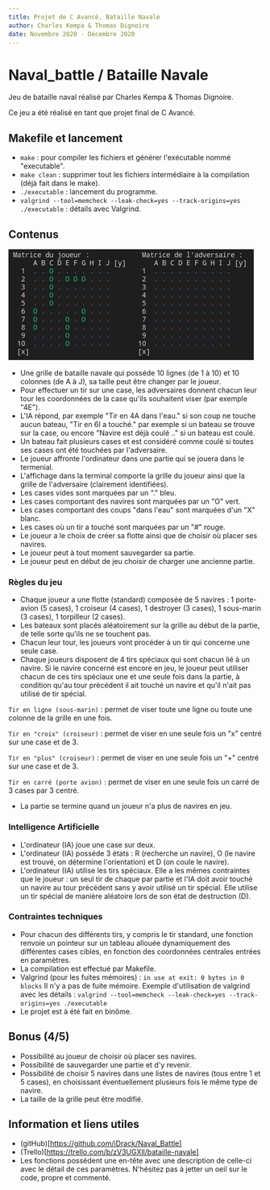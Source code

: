 ```yaml
---
title: Projet de C Avancé, Bataille Navale
author: Charles Kempa & Thomas Dignoire
date: Novembre 2020 - Décembre 2020
---
```

# Naval_battle / Bataille Navale

Jeu de bataille naval réalisé par Charles Kempa & Thomas Dignoire.

Ce jeu a été réalisé en tant que projet final de C Avancé.

## Makefile et lancement

* `` make `` : pour compiler les fichiers et générer l'exécutable nommé "executable".
* `` make clean `` : supprimer tout les fichiers intermédiaire à la compilation (déjà fait dans le make).
* `` ./executable `` : lancement du programme.
* `` valgrind --tool=memcheck --leak-check=yes --track-origins=yes ./executable `` : détails avec Valgrind.

## Contenus

![Exemple d'un plateau de jeu](capture.png "Plateau de jeu")

* Une grille de bataille navale qui posséde 10 lignes (de 1 à 10) et 10 colonnes (de A à J), sa taille peut être changer par le joueur.
* Pour effectuer un tir sur une case, les adversaires donnent chacun leur tour les coordonnées de la case qu'ils souhaitent viser (par exemple "4E").
* L'IA répond, par exemple "Tir en 4A dans l'eau." si son coup ne touche aucun bateau, "Tir en 6I a touché." par exemple si un bateau se trouve sur la case, ou encore "Navire est déjà coulé .." si un bateau est coulé.
* Un bateau fait plusieurs cases et est considéré comme coulé si toutes ses cases ont été touchées par l'adversaire.
* Le joueur affronte l'ordinateur dans une partie qui se jouera dans le termenial.
* L'affichage dans la terminal comporte la grille du joueur ainsi que la grille de l'adversaire (clairement identifiées).
* Les cases vides sont marquées par un "." bleu.
* Les cases comportant des navires sont marquées par un "O" vert.
* Les cases comportant des coups "dans l'eau" sont marquées d'un "X" blanc.
* Les cases où un tir a touché sont marquées par un "#" rouge.
* Le joueur a le choix de créer sa flotte ainsi que de choisir où placer ses navires.
* Le joueur peut à tout moment sauvegarder sa partie.
* Le joueur peut en début de jeu choisir de charger une ancienne partie.

### Règles du jeu

* Chaque joueur a une flotte (standard) composée de 5 navires : 1 porte-avion (5 cases), 1 croiseur (4 cases), 1 destroyer (3 cases), 1 sous-marin (3 cases), 1 torpilleur (2 cases).
* Les bateaux sont placés aléatoirement sur la grille au début de la partie, de telle sorte qu'ils ne se touchent pas.
* Chacun leur tour, les joueurs vont procéder à un tir qui concerne une seule case.
* Chaque joueurs disposent de 4 tirs spéciaux qui sont chacun lié à un navire. 
Si le navire concerné est encore en jeu, le joueur peut utiliser chacun de ces tirs spéciaux une et une seule fois dans la partie, à condition qu'au tour précédent il ait touché un navire et qu'il n'ait pas utilisé de tir spécial.


`` Tir en ligne (sous-marin) `` : permet de viser toute une ligne ou toute une colonne de la grille en une fois.


`` Tir en "croix" (croiseur) `` : permet de viser en une seule fois un "x" centré sur une case et de 3.


`` Tir en "plus" (croiseur) `` : permet de viser en une seule fois un "+" centré sur une case et de 3.


`` Tir en carré (porte avion) `` : permet de viser en une seule fois un carré de 3 cases par 3 centré.

* La partie se termine quand un joueur n'a plus de navires en jeu.

### Intelligence Artificielle

* L'ordinateur (IA) joue une case sur deux.
* L'ordinateur (IA) posséde 3 états : R (recherche un navire), O (le navire est trouvé, on détermine l'orientation) et D (on coule le navire).
* L'ordinateur (IA) utilise les tirs spéciaux. Elle a les mêmes contraintes que le joueur : un seul tir de chaque par partie et l'IA doit avoir touché un navire au tour précédent sans y avoir utilisé un tir spécial. Elle utilise un tir spécial de manière aléatoire lors de son état de destruction (D).

### Contraintes techniques

* Pour chacun des différents tirs, y compris le tir standard, une fonction renvoie un pointeur sur un tableau allouée dynamiquement des différentes cases cibles, en fonction des coordonnées centrales entrées en paramètres.
* La compilation est effectué par Makefile.
* Valgrind (pour les fuites mémoires) : ``in use at exit: 0 bytes in 0 blocks`` Il n'y a pas de fuite mémoire.
Exemple d'utilisation de valgrind avec les détails : `` valgrind --tool=memcheck --leak-check=yes --track-origins=yes ./executable ``
* Le projet est à été fait en binôme.

## Bonus (4/5)

* Possibilité au joueur de choisir où placer ses navires.
* Possibilité de sauvegarder une partie et d'y revenir.
* Possibilité de choisir 5 navires dans une listes de navires (tous entre 1 et 5 cases), en choisissant éventuellement plusieurs fois le même type de navire.
* La taille de la grille peut être modifié.

## Information et liens utiles

* (gitHub)[https://github.com/iDrack/Naval_Battle]
* (Trello)[https://trello.com/b/zV3UGXll/bataille-navale]
* Les fonctions possédent une en-tête avec une description de celle-ci avec le détail de ces paramètres. 
N'hésitez pas à jetter un oeil sur le code, propre et commenté.
